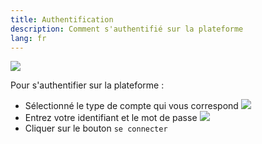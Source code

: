 ```yaml
---
title: Authentification
description: Comment s'authentifié sur la plateforme
lang: fr
---
```


<img src="/inventory_manuel/guides/auth_00.jpg"/>

Pour s'authentifier sur la plateforme :
- Sélectionné le type de compte qui vous correspond 
  <img src="/inventory_manuel/guides/auth_01.jpg"/>
- Entrez votre identifiant et le mot de passe
  <img src="/inventory_manuel/guides/auth_02.jpg"/>
- Cliquer sur le bouton `se connecter`


